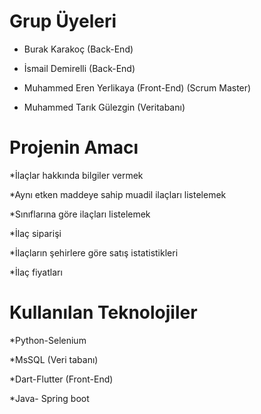 # Grup Üyeleri

* Burak Karakoç (Back-End)

* İsmail Demirelli (Back-End)

* Muhammed Eren Yerlikaya (Front-End) (Scrum Master)

* Muhammed Tarık Gülezgin (Veritabanı)

# Projenin Amacı

*İlaçlar hakkında bilgiler vermek

*Aynı etken maddeye sahip muadil ilaçları listelemek

*Sınıflarına göre ilaçları listelemek

*İlaç siparişi

*İlaçların şehirlere göre satış istatistikleri

*İlaç fiyatları

# Kullanılan Teknolojiler

*Python-Selenium

*MsSQL (Veri tabanı)

*Dart-Flutter (Front-End)

*Java- Spring boot
